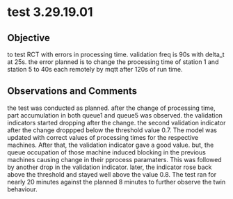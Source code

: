 # test 3.29.19.01
## Objective 

to test RCT with errors in processing time. validation freq is 90s with delta_t at 25s. the error planned is to change the processing time of station 1 and station 5 to 40s each remotely by mqtt after 120s of run time.

## Observations and Comments
the test was conducted as planned. after the change of processing time, part accumulation in both queue1 and queue5 was observed. the validation indicators started dropping after the change. the second validation indicator after the change droppped below the threshold value 0.7. The model was updated with correct values of processing times for the respective machines. After that, the validation indicator gave a good value. but, the queue occupation of those machine induced blocking in the previous machines causing change in their pprocess paramaters. This was followed by another drop in the validation indicator. later, the indicator rose back above the threshold and stayed well above the value 0.8. The test ran for nearly 20 minutes against the planned 8 minutes to further observe the twin behaviour.

